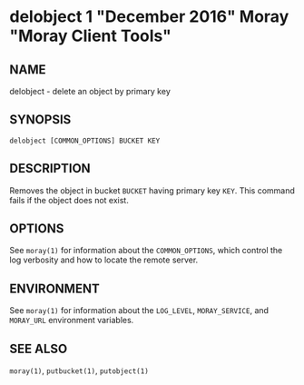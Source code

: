 # delobject 1 "December 2016" Moray "Moray Client Tools"

## NAME

delobject - delete an object by primary key

## SYNOPSIS

`delobject [COMMON_OPTIONS] BUCKET KEY`

## DESCRIPTION

Removes the object in bucket `BUCKET` having primary key `KEY`.  This command
fails if the object does not exist.

## OPTIONS

See `moray(1)` for information about the `COMMON_OPTIONS`, which control
the log verbosity and how to locate the remote server.

## ENVIRONMENT

See `moray(1)` for information about the `LOG_LEVEL`, `MORAY_SERVICE`, and
`MORAY_URL` environment variables.

## SEE ALSO

`moray(1)`, `putbucket(1)`, `putobject(1)`
